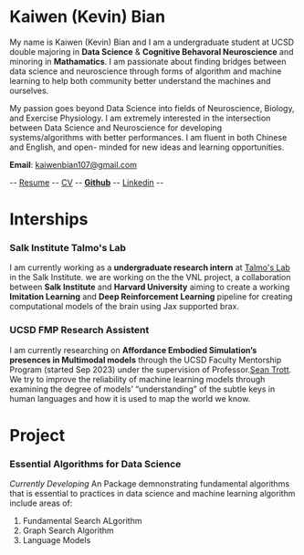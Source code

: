 # Kaiwen (Kevin) Bian

My name is Kaiwen (Kevin) Bian and I am a undergraduate student at UCSD double majoring in **Data Science** & **Cognitive Behavoral Neuroscience** and minoring in **Mathamatics**. I am passionate about finding bridges between data science and neuroscience through forms of algorithm and machine learning to help both community better understand the machines and ourselves.

My passion goes beyond Data Science into fields of Neuroscience, Biology, and Exercise Physiology. I am extremely interested in the intersection between Data Science and Neuroscience for developing systems/algorithms with better performances. I am fluent in both Chinese and English, and open- minded for new ideas and learning opportunities.

**Email**: [kaiwenbian107@gmail.com](kaiwenbian107@gmail.com)

-- [Resume](assets/Kaiwen%20Bian%20Resume%202024:2:14.pdf) -- [CV](assets/Kaiwen%20Bian%20CV%202024:Feb:12.pdf) -- [**Github**](https://github.com/KevinBian107) -- [Linkedin](https://www.linkedin.com/in/kbian107/) --

# Interships
### Salk Institute Talmo's Lab
I am currently working as a **undergraduate research intern** at [Talmo's Lab](https://talmolab.org/) in the Salk Institute. we are working on the the VNL project, a collaboration between **Salk Institute** and **Harvard University** aiming to create a working **Imitation Learning** and **Deep Reinforcement Learning** pipeline for creating computational models of the brain using Jax supported brax.

### UCSD FMP Research Assistent
I am currently researching on **Affordance Embodied Simulation’s presences in Multimodal models** through the UCSD Faculty Mentorship Program (started Sep 2023) under the supervision of Professor.[Sean Trott](https://seantrott.github.io/). We try to improve the reliability of machine learning models through examining the degree of models’ “understanding” of the subtle keys in human languages and how it is used to map the world we know.

# Project
### Essential Algorithms for Data Science
_Currently Developing_
An Package demnonstrating fundamental algorithms that is essential to practices in data science and machine learning algorithm include areas of:
1. Fundamental Search ALgorithm
2. Graph Search Algorithm
3. Language Models
